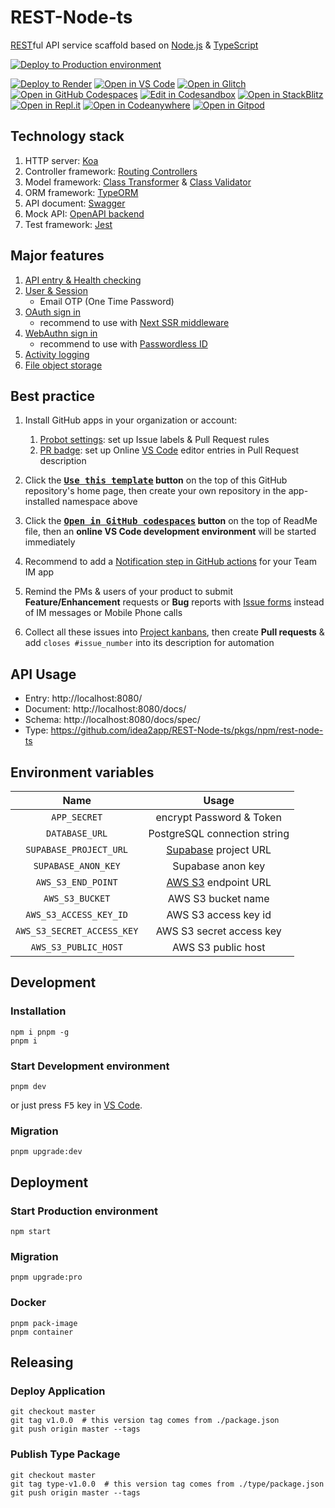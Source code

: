 # REST-Node-ts

[REST][1]ful API service scaffold based on [Node.js][2] & [TypeScript][3]

[![Deploy to Production environment](https://github.com/idea2app/REST-Node-ts/actions/workflows/deploy-production.yml/badge.svg)][4]

[![Deploy to Render](https://render.com/images/deploy-to-render-button.svg)][5]
[![Open in VS Code](https://img.shields.io/badge/Open%20in-VS%20Code-blue?logo=visualstudiocode)](https://vscode.dev/github/idea2app/REST-Node-ts)
[![Open in Glitch](https://img.shields.io/badge/Open%20in-Glitch-blue?logo=glitch)](https://glitch.com/edit/#!/import/github/idea2app/REST-Node-ts)
[![Open in GitHub Codespaces](https://github.com/codespaces/badge.svg)](https://codespaces.new/idea2app/REST-Node-ts)
[![Edit in Codesandbox](https://codesandbox.io/static/img/play-codesandbox.svg)](https://codesandbox.io/s/github/idea2app/REST-Node-ts)
[![Open in StackBlitz](https://developer.stackblitz.com/img/open_in_stackblitz.svg)](https://stackblitz.com/github/idea2app/REST-Node-ts)
[![Open in Repl.it](https://replit.com/badge/github/withastro/astro)](https://replit.com/github/idea2app/REST-Node-ts)
[![Open in Codeanywhere](https://codeanywhere.com/img/open-in-codeanywhere-btn.svg)](https://app.codeanywhere.com/#https://github.com/idea2app/REST-Node-ts)
[![Open in Gitpod](https://gitpod.io/button/open-in-gitpod.svg)](https://gitpod.io/#https://github.com/idea2app/REST-Node-ts)

## Technology stack

1. HTTP server: [Koa][8]
2. Controller framework: [Routing Controllers][9]
3. Model framework: [Class Transformer][10] & [Class Validator][11]
4. ORM framework: [TypeORM][12]
5. API document: [Swagger][13]
6. Mock API: [OpenAPI backend][14]
7. Test framework: [Jest][15]

## Major features

1. [API entry & Health checking](source/controller/Base.ts)
2. [User & Session](source/controller/User.ts)
    - Email OTP (One Time Password)
3. [OAuth sign in](source/controller/OAuth.ts)
    - recommend to use with [Next SSR middleware][16]
4. [WebAuthn sign in](source/controller/WebAuthn.ts)
    - recommend to use with [Passwordless ID][17]
5. [Activity logging](source/controller/ActivityLog.ts)
6. [File object storage](source/controller/File.ts)

## Best practice

1.  Install GitHub apps in your organization or account:

    1.  [Probot settings][18]: set up Issue labels & Pull Request rules
    2.  [PR badge][19]: set up Online [VS Code][20] editor entries in Pull Request description

2.  Click the **[<kbd>Use this template</kbd>][21] button** on the top of this GitHub repository's home page, then create your own repository in the app-installed namespace above

3.  Click the **[<kbd>Open in GitHub codespaces</kbd>][8] button** on the top of ReadMe file, then an **online VS Code development environment** will be started immediately

4.  Recommend to add a [Notification step in GitHub actions][22] for your Team IM app

5.  Remind the PMs & users of your product to submit **Feature/Enhancement** requests or **Bug** reports with [Issue forms][23] instead of IM messages or Mobile Phone calls

6.  Collect all these issues into [Project kanbans][24], then create **Pull requests** & add `closes #issue_number` into its description for automation

## API Usage

- Entry: http://localhost:8080/
- Document: http://localhost:8080/docs/
- Schema: http://localhost:8080/docs/spec/
- Type: https://github.com/idea2app/REST-Node-ts/pkgs/npm/rest-node-ts

## Environment variables

|            Name            |            Usage             |
| :------------------------: | :--------------------------: |
|        `APP_SECRET`        |   encrypt Password & Token   |
|       `DATABASE_URL`       | PostgreSQL connection string |
|   `SUPABASE_PROJECT_URL`   |  [Supabase][25] project URL  |
|    `SUPABASE_ANON_KEY`     |      Supabase anon key       |
|     `AWS_S3_END_POINT`     |  [AWS S3][26] endpoint URL   |
|      `AWS_S3_BUCKET`       |      AWS S3 bucket name      |
|   `AWS_S3_ACCESS_KEY_ID`   |     AWS S3 access key id     |
| `AWS_S3_SECRET_ACCESS_KEY` |   AWS S3 secret access key   |
|    `AWS_S3_PUBLIC_HOST`    |      AWS S3 public host      |

## Development

### Installation

```shell
npm i pnpm -g
pnpm i
```

### Start Development environment

```shell
pnpm dev
```

or just press <kbd>F5</kbd> key in [VS Code][20].

### Migration

```shell
pnpm upgrade:dev
```

## Deployment

### Start Production environment

```shell
npm start
```

### Migration

```shell
pnpm upgrade:pro
```

### Docker

```shell
pnpm pack-image
pnpm container
```

## Releasing

### Deploy Application

```shell
git checkout master
git tag v1.0.0  # this version tag comes from ./package.json
git push origin master --tags
```

### Publish Type Package

```shell
git checkout master
git tag type-v1.0.0  # this version tag comes from ./type/package.json
git push origin master --tags
```

[1]: https://en.wikipedia.org/wiki/Representational_state_transfer
[2]: https://nodejs.org/
[3]: https://www.typescriptlang.org/
[4]: https://github.com/idea2app/REST-Node-ts/actions/workflows/deploy-production.yml
[5]: https://render.com/deploy
[6]: https://codespaces.new/idea2app/REST-Node-ts
[7]: https://gitpod.io/?autostart=true#https://github.com/idea2app/REST-Node-ts
[8]: https://koajs.com/
[9]: https://github.com/typestack/routing-controllers
[10]: https://github.com/typestack/class-transformer
[11]: https://github.com/typestack/class-validator
[12]: https://typeorm.io/
[13]: https://swagger.io/
[14]: https://github.com/anttiviljami/openapi-backend
[15]: https://jestjs.io/
[16]: https://github.com/idea2app/Next-SSR-middleware
[17]: https://webauthn.passwordless.id/
[18]: https://github.com/apps/settings
[19]: https://pullrequestbadge.com/
[20]: https://code.visualstudio.com/
[21]: https://github.com/new?template_name=REST-Node-ts&template_owner=idea2app
[22]: https://github.com/kaiyuanshe/kaiyuanshe.github.io/blob/bb4675a56bf1d6b207231313da5ed0af7cf0ebd6/.github/workflows/pull-request.yml#L32-L56
[23]: https://github.com/idea2app/REST-Node-ts/issues/new/choose
[24]: https://github.com/idea2app/REST-Node-ts/projects
[25]: https://supabase.com/
[26]: https://aws.amazon.com/s3/
